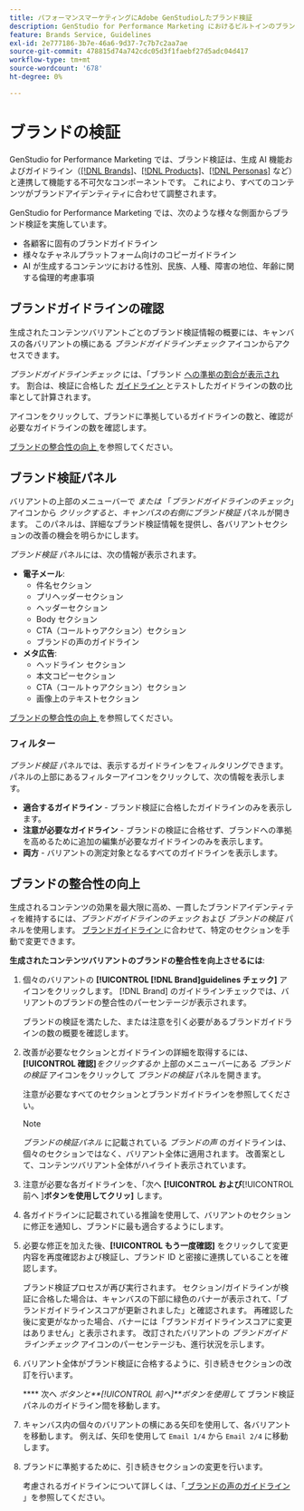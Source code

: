```yaml
---
title: パフォーマンスマーケティングにAdobe GenStudioしたブランド検証
description: GenStudio for Performance Marketing におけるビルトインのブランド検証システムの仕組みについて説明します。
feature: Brands Service, Guidelines
exl-id: 2e777186-3b7e-46a6-9d37-7c7b7c2aa7ae
source-git-commit: 478815d74a742cdc05d3f1faebf27d5adc04d417
workflow-type: tm+mt
source-wordcount: '678'
ht-degree: 0%

---
```


# ブランドの検証

GenStudio for Performance Marketing では、ブランド検証は、生成 AI 機能およびガイドライン（[[!DNL Brands]](/help/user-guide/guidelines/brands.md)、[[!DNL Products]](/help/user-guide/guidelines/products.md)、[[!DNL Personas]](/help/user-guide/guidelines/personas.md) など）と連携して機能する不可欠なコンポーネントです。 これにより、すべてのコンテンツがブランドアイデンティティに合わせて調整されます。

GenStudio for Performance Marketing では、次のような様々な側面からブランド検証を実施しています。

* 各顧客に固有のブランドガイドライン
* 様々なチャネルプラットフォーム向けのコピーガイドライン
* AI が生成するコンテンツにおける性別、民族、人種、障害の地位、年齢に関する倫理的考慮事項

## ブランドガイドラインの確認

生成されたコンテンツバリアントごとのブランド検証情報の概要には、キャンバスの各バリアントの横にある _ブランドガイドラインチェック_ アイコンからアクセスできます。

_ブランドガイドラインチェック_ には、「ブランド [ への準拠の割合が表示され ](brands.md) す。 割合は、検証に合格した [ ガイドライン ](overview.md) とテストしたガイドラインの数の比率として計算されます。

アイコンをクリックして、ブランドに準拠しているガイドラインの数と、確認が必要なガイドラインの数を確認します。

[ ブランドの整合性の向上 ](#improve-brand-alignment) を参照してください。

## ブランド検証パネル

バリアントの上部のメニューバーで _または_ 「_ブランドガイドラインのチェック_」アイコンから _クリックすると、キャンバスの右側にブランド検証_ パネルが開きます。 このパネルは、詳細なブランド検証情報を提供し、各バリアントセクションの改善の機会を明らかにします。

_ブランド検証_ パネルには、次の情報が表示されます。

* **電子メール**:
   * 件名セクション
   * プリヘッダーセクション
   * ヘッダーセクション
   * Body セクション
   * CTA（コールトゥアクション）セクション
   * ブランドの声のガイドライン
* **メタ広告**:
   * ヘッドライン セクション
   * 本文コピーセクション
   * CTA（コールトゥアクション）セクション
   * 画像上のテキストセクション

[ ブランドの整合性の向上 ](#improve-brand-alignment) を参照してください。

### フィルター

_ブランド検証_ パネルでは、表示するガイドラインをフィルタリングできます。 パネルの上部にあるフィルターアイコンをクリックして、次の情報を表示します。

* **適合するガイドライン** - ブランド検証に合格したガイドラインのみを表示します。
* **注意が必要なガイドライン** - ブランドの検証に合格せず、ブランドへの準拠を高めるために追加の編集が必要なガイドラインのみを表示します。
* **両方** - バリアントの測定対象となるすべてのガイドラインを表示します。

## ブランドの整合性の向上

生成されるコンテンツの効果を最大限に高め、一貫したブランドアイデンティティを維持するには、_ブランドガイドラインのチェック_ および _ブランドの検証_ パネルを使用します。 [ ブランドガイドライン ](brands.md) に合わせて、特定のセクションを手動で変更できます。

**生成されたコンテンツバリアントのブランドの整合性を向上させるには**:

1. 個々のバリアントの **[!UICONTROL [!DNL Brand]guidelines チェック]** アイコンをクリックします。 [!DNL Brand] のガイドラインチェックでは、バリアントのブランドの整合性のパーセンテージが表示されます。

   ブランドの検証を満たした、または注意を引く必要があるブランドガイドラインの数の概要を確認します。

1. 改善が必要なセクションとガイドラインの詳細を取得するには、**[!UICONTROL 確認]**_をクリックするか_ 上部のメニューバーにある _ブランドの検証_ アイコンをクリックして _ブランドの検証_ パネルを開きます。

   注意が必要なすべてのセクションとブランドガイドラインを参照してください。

   >[!NOTE]
   >
   > _ブランドの検証パネル_ に記載されている _ブランドの声_ のガイドラインは、個々のセクションではなく、バリアント全体に適用されます。 改善案として、コンテンツバリアント全体がハイライト表示されています。

1. 注意が必要な各ガイドラインを、「次へ **[!UICONTROL および**[!UICONTROL  前へ ]**ボタンを使用してクリッ]** します。

1. 各ガイドラインに記載されている推論を使用して、バリアントのセクションに修正を通知し、ブランドに最も適合するようにします。


1. 必要な修正を加えた後、**[!UICONTROL もう一度確認]** をクリックして変更内容を再度確認および検証し、ブランド ID と密接に連携していることを確認します。

   ブランド検証プロセスが再び実行されます。 セクション/ガイドラインが検証に合格した場合は、キャンバスの下部に緑色のバナーが表示されて、「ブランドガイドラインスコアが更新されました」と確認されます。 再確認した後に変更がなかった場合、バナーには「ブランドガイドラインスコアに変更はありません」と表示されます。 改訂されたバリアントの _ブランドガイドラインチェック_ アイコンのパーセンテージも、進行状況を示します。

1. バリアント全体がブランド検証に合格するように、引き続きセクションの改訂を行います。

   **** 次へ _ボタンと&#x200B;**[!UICONTROL 前へ]**ボタンを使用して_ ブランド検証パネルのガイドライン間を移動します。

1. キャンバス内の個々のバリアントの横にある矢印を使用して、各バリアントを移動します。 例えば、矢印を使用して `Email 1/4` から `Email 2/4` に移動します。
1. ブランドに準拠するために、引き続きセクションの変更を行います。

   考慮されるガイドラインについて詳しくは、「[ ブランドの声のガイドライン ](/help/user-guide/guidelines/brands.md#brand-voice-guidelines)」を参照してください。
